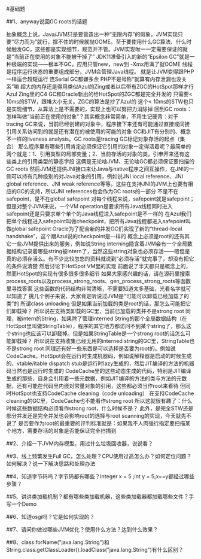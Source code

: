#基础题

##1、anyway说回GC roots的话题

抽象概念上说，Java/JVM只是要营造出一种“无限内存”的假象，JVM实现只要“尽力而为”就行，撑不住的时候就抛OOME。至于要使用什么GC算法、什么时候触发GC，这些都是实现细节，规范并不管。JVM实现唯一一定需要保证的就是“当前正在使用的对象不能被干掉了”
JDK11准备引入的新的“Epsilon GC”就是一种极端的实现——根本不GC，应用只管new，new到 -Xmx用满了就OOME
线程是程序运行状态的重要组成部分，JVM会管理Java线程。
就是让JVM变得跟PHP一样适合超短运行
连Serial GC都嫌多余
PHP不是号称“就算有内存泄漏也没关系”嘛
超大的内存还是得用类似Azul的Zing或者以后带有ZGC的HotSpot那样才行
Azul Zing里的C4 GC和Oracle新出的给HotSpot的ZGC都是完全并发的
只需要< 10ms的STW，跟堆大小无关。ZGC的算法是抄了Azul的
这个< 10ms的STW也只是实现细节，从算法上是不需要的，实现上也可以努把力消除掉
回到GC roots：怎样叫做“当前正在使用的对象”？其实概念非常简单，不用生记硬背：对于tracing GC来说，当前已经创建的对象中，程序接下来还有可能通过直接或间接引用关系访问到的就是还有潜在的被使用的可能的对象
GC和JIT有分别的、概念不一样的liveness analysis。GC roots是tracing GC标记对象存活的起点（集合）
那么程序里有哪些引用肯定必须保证它引用的对象一定得活着呢？最简单的两个就是：1、引用类型的局部变量；2、当前存活的对象的类，引申开来还有这些类上的引用类型的静态字段
这俩是无论啥JVM、无论啥GC都必须保证要扫描的GC roots
然后JVM还提供JNI接口来让Java与native程序之间互操作，在JNI的一侧可以持有几种级别的对Java对象的引用，例如说JNI local reference、JNI global reference、JNI weak reference等等。这些在支持JNI的JVM上也要有相应的GC的支持，所以JNI references也会作为GC roots的一部分
不是不在safepoint，是不在global safepoint
对每个线程来说，safepoint就是safepoint；但是对整个JVM来说，一个VM operation是要求所有Java线程同时进入safepoint还是只要求单个单个的Java线程进入safepoint是不一样的
在Azul我们把单个线程进入safepoint叫做checkpoint，把所有Java线程都进入safepoint叫做global safepoint
Oracle为了配合新的并发GC们实现了新的“thread-local handshake”，这个跟Azul说的checkpoint是一样的
概念上必须是root的还有其它一些JVM提供出来的服务，例如说String interning隐含着JVM会有一个全局数据结构记录着哪些string被intern了，当然这些string对象也必须存活——嗯但是真的必须存活么。有不少比较忽悠的资料就说到“必须存活”就完事了，却没有把它的条件说清楚
然后讨论下HotSpot VM里的实现
前面说了半天都只是概念上的，然而HotSpot的实现有很多很多很多细节
如果大家感兴趣的话，请在源码里搜索process_roots以及process_strong_roots、gen_process_strong_roots等函数里寻找答案
这些函数的代码结构非常清晰，不需要知道太多基础，光看名字就可以知道了
挑几个例子来说，大家肯定听说过JVM是“可能可以卸载已经加载了的类”的
所谓class unloading
但是如果当前加载的类是root的话，那怎么可能把它们卸载掉？
所以说在支持类卸载的GC里，当前已加载的类并不是strong root
同理，被intern的String，如果除了管理interned String的那个全局数据结构（在HotSpot里叫做StringTable），程序的其它地方都访问不到某个string了，那么这个string也应该可以卸载掉。但是如果StringTable是一个strong root的话怎么可能卸载掉？
所以说在支持收集已经无用的interned string的GC里，StringTable也不是strong root
同理还有好一些东西是可以选择是否要为root的。例如说CodeCache。HotSpot会在运行时生成机器码，例如说解释器是启动的时候生成的、vtable/itable dispatch stub是运行时lazy生成的，然后JIT编译的方法的机器码当然也是运行时生成的
CodeCache里的这些动态生成的代码，特别是JIT编译生成的那些，自身会引用着一些元数据，例如JIT编译的方法的类与方法的元数据，还有可能在代码里内嵌对常量对象的引用，这些都必须当作root来看待
但同时HotSpot也支持CodeCache cleaning（code unloading）
在支持CodeCache cleaning的GC里，CodeCache也不能看作strong root
所以这就很有趣了：什么时候这些数据结构必须看作strong root，什么时候不是？
此外，是完全STW还是部分并发还是完全并发也会影响root的选择与root scanning的实现，今天就先不说了
是否要作为root的最重要的评判标准就是：如果我不人肉强行指定要扫描某个地方，需要存活的对象是否能保证完全扫描到

##2、介绍一下JVM内存模型，用过什么垃圾回收器，说说看？



##3、线上频繁发生Full GC，怎么处理？CPU使用过高怎么办？如何定位问题？如何解决？说一下解决思路和处理办法



##4、知道字节码吗？字节码都有哪些？Integer x = 5 ;int y = 5;x==y都经过哪些步骤？



##5、讲讲类加载机制？都有哪些类加载机器，这些类加载器都加载哪些文件？手写一个Demo



##6、知道osgi吗？它是如何实现的？



##7、请问你做过哪些JVM优化？使用什么方法？达到什么效果？



##8、class.forName("java.lang.String")和String.class.getClassLoader().loadClass("java.lang.String")有什么区别？



